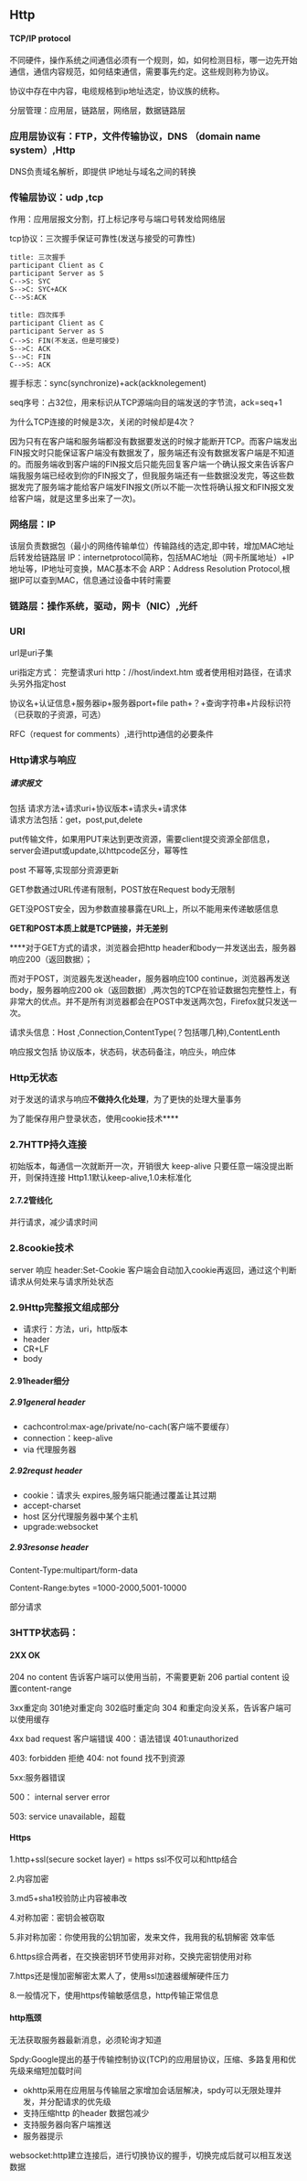 ## Http

#### TCP/IP  protocol

不同硬件，操作系统之间通信必须有一个规则，如，如何检测目标，哪一边先开始通信，通信内容规范，如何结束通信，需要事先约定。这些规则称为协议。

协议中存在中内容，电缆规格到ip地址选定，协议族的统称。

分层管理：应用层，链路层，网络层，数据链路层





### 应用层协议有：FTP，文件传输协议，DNS （domain name system）,Http

DNS负责域名解析，即提供 IP地址与域名之间的转换

### 传输层协议：udp ,tcp

作用：应用层报文分割，打上标记序号与端口号转发给网络层

tcp协议：三次握手保证可靠性(发送与接受的可靠性) 

```sequence
title: 三次握手
participant Client as C
participant Server as S
C-->S: SYC
S-->C: SYC+ACK
C-->S:ACK
```


```sequence
title: 四次挥手
participant Client as C
participant Server as S
C-->S: FIN(不发送，但是可接受)
S-->C: ACK
S-->C: FIN
C-->S: ACK
```

 握手标志：sync(synchronize)+ack(ackknolegement)

seq序号：占32位，用来标识从TCP源端向目的端发送的字节流，ack=seq+1

为什么TCP连接的时候是3次，关闭的时候却是4次？

因为只有在客户端和服务端都没有数据要发送的时候才能断开TCP。而客户端发出FIN报文时只能保证客户端没有数据发了，服务端还有没有数据发客户端是不知道的。而服务端收到客户端的FIN报文后只能先回复客户端一个确认报文来告诉客户端我服务端已经收到你的FIN报文了，但我服务端还有一些数据没发完，等这些数据发完了服务端才能给客户端发FIN报文(所以不能一次性将确认报文和FIN报文发给客户端，就是这里多出来了一次)。

### 网络层：IP

该层负责数据包（最小的网络传输单位）传输路线的选定,即中转，增加MAC地址后转发给链路层
IP：internetprotocol简称，包括MAC地址（网卡所属地址）+IP地址等，IP地址可变换，MAC基本不会
ARP：Address Resolution Protocol,根据IP可以查到MAC，信息通过设备中转时需要

### 链路层：操作系统，驱动，网卡（NIC）,光纤



### URI

url是uri子集

uri指定方式：  完整请求uri    http：//host/indext.htm     或者使用相对路径，在请求头另外指定host

协议名+认证信息+服务器ip+服务器port+file path+？+查询字符串+片段标识符（已获取的子资源，可选）

RFC（request for comments）,进行http通信的必要条件

### Http请求与响应

##### 请求报文

包括 请求方法+请求uri+协议版本+请求头+请求体   
请求方法包括：get，post,put,delete

put传输文件，如果用PUT来达到更改资源，需要client提交资源全部信息，server会进put或update,以httpcode区分，幂等性


post 不幂等,实现部分资源更新

GET参数通过URL传递有限制，POST放在Request body无限制

GET没POST安全，因为参数直接暴露在URL上，所以不能用来传递敏感信息	

**GET和POST本质上就是TCP链接，并无差别**

****对于GET方式的请求，浏览器会把http header和body一并发送出去，服务器响应200（返回数据）；

而对于POST，浏览器先发送header，服务器响应100 continue，浏览器再发送body，服务器响应200 ok（返回数据）,两次包的TCP在验证数据包完整性上，有非常大的优点。并不是所有浏览器都会在POST中发送两次包，Firefox就只发送一次。



请求头信息：Host ,Connection,ContentType(？包括哪几种),ContentLenth

响应报文包括 协议版本，状态码，状态码备注，响应头，响应体

### Http无状态

对于发送的请求与响应**不做持久化处理**，为了更快的处理大量事务

为了能保存用户登录状态，使用cookie技术****

### 2.7HTTP持久连接

初始版本，每通信一次就断开一次，开销很大
keep-alive 只要任意一端没提出断开，则保持连接
Http1.1默认keep-alive,1.0未标准化

#### 2.7.2管线化

并行请求，减少请求时间

### 2.8cookie技术

server 响应 header:Set-Cookie
客户端会自动加入cookie再返回，通过这个判断请求从何处来与请求所处状态

### 2.9Http完整报文组成部分

- 请求行：方法，uri，http版本
- header
- CR+LF
- body

#### 2.91header细分

##### 2.91general header 

-  cachcontrol:max-age/private/no-cach(客户端不要缓存）
- connection：keep-alive
- via 代理服务器

##### 2.92requst header

- cookie：请求头 expires,服务端只能通过覆盖让其过期
- accept-charset 
- host 区分代理服务器中某个主机
- upgrade:websocket

##### 2.93resonse header



Content-Type:multipart/form-data 

Content-Range:bytes =1000-2000,5001-10000 

部分请求

### 3HTTP状态码：

####  2XX OK

204 no content   告诉客户端可以使用当前，不需要更新
206 partial content       设置content-range

3xx重定向
301绝对重定向
302临时重定向
304 和重定向没关系，告诉客户端可以使用缓存

4xx bad request 客户端错误
400：语法错误
401:unauthorized 

403: forbidden 拒绝
404: not found 找不到资源

5xx:服务器错误

500： internal server error

503: service unavailable，超载

#### Https

1.http+ssl(secure socket layer) = https  ssl不仅可以和http结合

2.内容加密

3.md5+sha1校验防止内容被串改

4.对称加密：密钥会被窃取

5.非对称加密：你使用我的公钥加密，发来文件，我用我的私钥解密 效率低

6.https综合两者，在交换密钥环节使用非对称，交换完密钥使用对称

7.https还是慢加密解密太累人了，使用ssl加速器缓解硬件压力

8.一般情况下，使用https传输敏感信息，http传输正常信息



#### http瓶颈

无法获取服务器最新消息，必须轮询才知道

Spdy:Google提出的基于传输控制协议(TCP)的应用层协议，压缩、多路复用和优先级来缩短加载时间

- okhttp采用在应用层与传输层之家增加会话层解决，spdy可以无限处理并发，并分配请求的优先级
- 支持压缩http 的header 数据包减少
- 支持服务器向客户端推送
- 服务器提示

websocket:http建立连接后，进行切换协议的握手，切换完成后就可以相互发送数据
